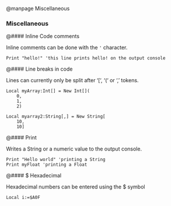 
@manpage Miscellaneous

### Miscellaneous

@#### Inline Code comments

Inline comments can be done with the `'` character.
```
Print "hello!" 'this line prints hello! on the output console
```

@#### Line breaks in code

Lines can currently only be split after ‘[‘, ‘(‘ or ‘,’ tokens.

```
Local myArray:Int[] = New Int[](
    0,
    1,
    2)

Local myarray2:String[,] = New String[
    10,
    10]
```

@#### Print

Writes a String or a numeric value to the output console.

```
Print "Hello world" 'printing a String
Print myFloat 'printing a Float
```

@#### $ Hexadecimal

Hexadecimal numbers can be entered using the $ symbol
```
Local i:=$A0F
```
